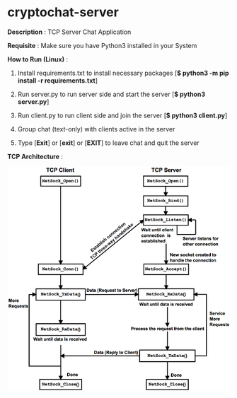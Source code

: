 # cryptochat-server

**Description** : TCP Server Chat Application

**Requisite** : Make sure you have Python3 installed in your System

**How to Run (Linux)** :

1. Install requirements.txt to install necessary packages [**$ python3 -m pip install -r requirements.txt**] 

2. Run server.py to run server side and start the server [**$ python3 server.py**]

3. Run client.py to run client side and join the server [**$ python3 client.py**]

4. Group chat (text-only) with clients active in the server

5. Type [**Exit**] or [**exit**] or [**EXIT**] to leave chat and quit the server

**TCP Architecture** :

![](tcp_architecture.png) 
